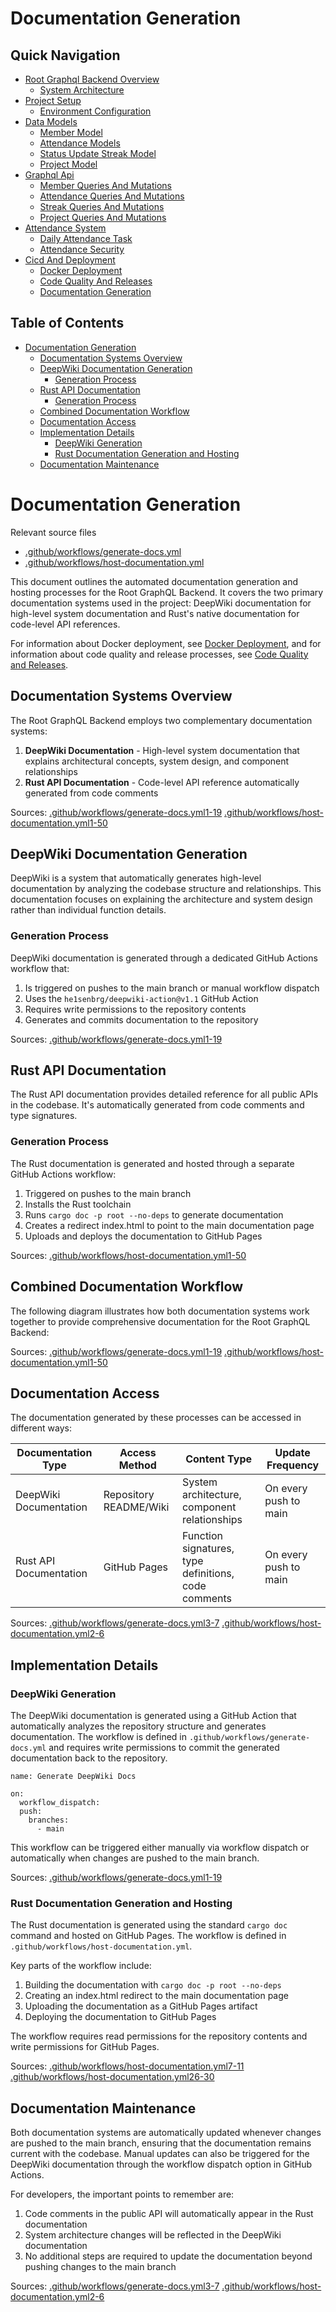 # Documentation Generation

## Quick Navigation

- [Root Graphql Backend Overview](1-root-graphql-backend-overview.md)
  - [System Architecture](1.1-system-architecture.md)
- [Project Setup](2-project-setup.md)
  - [Environment Configuration](2.1-environment-configuration.md)
- [Data Models](3-data-models.md)
  - [Member Model](3.1-member-model.md)
  - [Attendance Models](3.2-attendance-models.md)
  - [Status Update Streak Model](3.3-status-update-streak-model.md)
  - [Project Model](3.4-project-model.md)
- [Graphql Api](4-graphql-api.md)
  - [Member Queries And Mutations](4.1-member-queries-and-mutations.md)
  - [Attendance Queries And Mutations](4.2-attendance-queries-and-mutations.md)
  - [Streak Queries And Mutations](4.3-streak-queries-and-mutations.md)
  - [Project Queries And Mutations](4.4-project-queries-and-mutations.md)
- [Attendance System](5-attendance-system.md)
  - [Daily Attendance Task](5.1-daily-attendance-task.md)
  - [Attendance Security](5.2-attendance-security.md)
- [Cicd And Deployment](6-cicd-and-deployment.md)
  - [Docker Deployment](6.1-docker-deployment.md)
  - [Code Quality And Releases](6.2-code-quality-and-releases.md)
  - [Documentation Generation](6.3-documentation-generation.md)

## Table of Contents

- [Documentation Generation](#documentation-generation)
  - [Documentation Systems Overview](#documentation-systems-overview)
  - [DeepWiki Documentation Generation](#deepwiki-documentation-generation)
    - [Generation Process](#generation-process)
  - [Rust API Documentation](#rust-api-documentation)
    - [Generation Process](#generation-process)
  - [Combined Documentation Workflow](#combined-documentation-workflow)
  - [Documentation Access](#documentation-access)
  - [Implementation Details](#implementation-details)
    - [DeepWiki Generation](#deepwiki-generation)
    - [Rust Documentation Generation and Hosting](#rust-documentation-generation-and-hosting)
  - [Documentation Maintenance](#documentation-maintenance)

# Documentation Generation

Relevant source files

* [.github/workflows/generate-docs.yml](https://github.com/nitronium-ops/root/blob/f2ed7e90/.github/workflows/generate-docs.yml)
* [.github/workflows/host-documentation.yml](https://github.com/nitronium-ops/root/blob/f2ed7e90/.github/workflows/host-documentation.yml)

This document outlines the automated documentation generation and hosting processes for the Root GraphQL Backend. It covers the two primary documentation systems used in the project: DeepWiki documentation for high-level system documentation and Rust's native documentation for code-level API references.

For information about Docker deployment, see [Docker Deployment](/nitronium-ops/root/6.1-docker-deployment), and for information about code quality and release processes, see [Code Quality and Releases](/nitronium-ops/root/6.2-code-quality-and-releases).

## Documentation Systems Overview

The Root GraphQL Backend employs two complementary documentation systems:

1. **DeepWiki Documentation** - High-level system documentation that explains architectural concepts, system design, and component relationships
2. **Rust API Documentation** - Code-level API reference automatically generated from code comments

Sources: [.github/workflows/generate-docs.yml1-19](https://github.com/nitronium-ops/root/blob/f2ed7e90/.github/workflows/generate-docs.yml#L1-L19) [.github/workflows/host-documentation.yml1-50](https://github.com/nitronium-ops/root/blob/f2ed7e90/.github/workflows/host-documentation.yml#L1-L50)

## DeepWiki Documentation Generation

DeepWiki is a system that automatically generates high-level documentation by analyzing the codebase structure and relationships. This documentation focuses on explaining the architecture and system design rather than individual function details.

### Generation Process

DeepWiki documentation is generated through a dedicated GitHub Actions workflow that:

1. Is triggered on pushes to the main branch or manual workflow dispatch
2. Uses the `he1senbrg/deepwiki-action@v1.1` GitHub Action
3. Requires write permissions to the repository contents
4. Generates and commits documentation to the repository

Sources: [.github/workflows/generate-docs.yml1-19](https://github.com/nitronium-ops/root/blob/f2ed7e90/.github/workflows/generate-docs.yml#L1-L19)

## Rust API Documentation

The Rust API documentation provides detailed reference for all public APIs in the codebase. It's automatically generated from code comments and type signatures.

### Generation Process

The Rust documentation is generated and hosted through a separate GitHub Actions workflow:

1. Triggered on pushes to the main branch
2. Installs the Rust toolchain
3. Runs `cargo doc -p root --no-deps` to generate documentation
4. Creates a redirect index.html to point to the main documentation page
5. Uploads and deploys the documentation to GitHub Pages

Sources: [.github/workflows/host-documentation.yml1-50](https://github.com/nitronium-ops/root/blob/f2ed7e90/.github/workflows/host-documentation.yml#L1-L50)

## Combined Documentation Workflow

The following diagram illustrates how both documentation systems work together to provide comprehensive documentation for the Root GraphQL Backend:

Sources: [.github/workflows/generate-docs.yml1-19](https://github.com/nitronium-ops/root/blob/f2ed7e90/.github/workflows/generate-docs.yml#L1-L19) [.github/workflows/host-documentation.yml1-50](https://github.com/nitronium-ops/root/blob/f2ed7e90/.github/workflows/host-documentation.yml#L1-L50)

## Documentation Access

The documentation generated by these processes can be accessed in different ways:

| Documentation Type | Access Method | Content Type | Update Frequency |
| --- | --- | --- | --- |
| DeepWiki Documentation | Repository README/Wiki | System architecture, component relationships | On every push to main |
| Rust API Documentation | GitHub Pages | Function signatures, type definitions, code comments | On every push to main |

Sources: [.github/workflows/generate-docs.yml3-7](https://github.com/nitronium-ops/root/blob/f2ed7e90/.github/workflows/generate-docs.yml#L3-L7) [.github/workflows/host-documentation.yml2-6](https://github.com/nitronium-ops/root/blob/f2ed7e90/.github/workflows/host-documentation.yml#L2-L6)

## Implementation Details

### DeepWiki Generation

The DeepWiki documentation is generated using a GitHub Action that automatically analyzes the repository structure and generates documentation. The workflow is defined in `.github/workflows/generate-docs.yml` and requires write permissions to commit the generated documentation back to the repository.

```
name: Generate DeepWiki Docs

on:
  workflow_dispatch:
  push:
    branches:
      - main

```

This workflow can be triggered either manually via workflow dispatch or automatically when changes are pushed to the main branch.

Sources: [.github/workflows/generate-docs.yml1-19](https://github.com/nitronium-ops/root/blob/f2ed7e90/.github/workflows/generate-docs.yml#L1-L19)

### Rust Documentation Generation and Hosting

The Rust documentation is generated using the standard `cargo doc` command and hosted on GitHub Pages. The workflow is defined in `.github/workflows/host-documentation.yml`.

Key parts of the workflow include:

1. Building the documentation with `cargo doc -p root --no-deps`
2. Creating an index.html redirect to the main documentation page
3. Uploading the documentation as a GitHub Pages artifact
4. Deploying the documentation to GitHub Pages

The workflow requires read permissions for the repository contents and write permissions for GitHub Pages.

Sources: [.github/workflows/host-documentation.yml7-11](https://github.com/nitronium-ops/root/blob/f2ed7e90/.github/workflows/host-documentation.yml#L7-L11) [.github/workflows/host-documentation.yml26-30](https://github.com/nitronium-ops/root/blob/f2ed7e90/.github/workflows/host-documentation.yml#L26-L30)

## Documentation Maintenance

Both documentation systems are automatically updated whenever changes are pushed to the main branch, ensuring that the documentation remains current with the codebase. Manual updates can also be triggered for the DeepWiki documentation through the workflow dispatch option in GitHub Actions.

For developers, the important points to remember are:

1. Code comments in the public API will automatically appear in the Rust documentation
2. System architecture changes will be reflected in the DeepWiki documentation
3. No additional steps are required to update the documentation beyond pushing changes to the main branch

Sources: [.github/workflows/generate-docs.yml3-7](https://github.com/nitronium-ops/root/blob/f2ed7e90/.github/workflows/generate-docs.yml#L3-L7) [.github/workflows/host-documentation.yml2-6](https://github.com/nitronium-ops/root/blob/f2ed7e90/.github/workflows/host-documentation.yml#L2-L6)